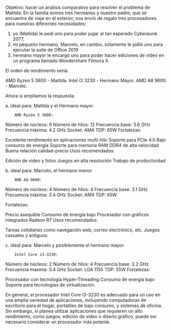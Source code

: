 Objetivo: hacer un análisis comparativo para resolver el problema de Matilda.
En la familia somos tres hermanos y nuestro padre, que se encuentra de viaje en el exterior,
nos envió de regalo tres procesadores para nuestras diferentes necesidades: 


1. yo (Matilda) le pedí uno para poder jugar al tan esperado Cyberpunk 2077, 
2. mi pequeño hermano, Marcelo, en cambio, solamente le pidió uno para ejecutar la suite de Office 2019 
3. hermano mayor le encargó uno para poder hacer ediciones de video en un programa llamado Wondershare Filmora X.

El orden de rendimiento seria:

AMD Ryzen 5 3600 - Matilda.
Intel i3 3230 - Hermano Mayor.
AMD A8 9600 - Marcelo.

Ahora si ampliamos la respuesta:

a. ideal para: Matilda y el Hermano mayor.

        AMD Ryzen 5 3600:

Número de núcleos: 6
Número de hilos: 12
Frecuencia base: 3.6 GHz
Frecuencia máxima: 4.2 GHz
Socket: AM4
TDP: 65W
Fortalezas:

Excelente rendimiento en aplicaciones multi-hilo
Soporte para PCIe 4.0
Bajo consumo de energía
Soporte para memoria RAM DDR4 de alta velocidad
Buena relación calidad-precio
Usos recomendados:

Edición de video y fotos
Juegos en alta resolución
Trabajo de productividad

b. ideal para: Marcelo, el hermano menor

        AMD A8-9600:
Número de núcleos: 4
Número de hilos: 4
Frecuencia base: 3.1 GHz
Frecuencia máxima: 3.4 GHz
Socket: AM4
TDP: 65W

Fortalezas:

Precio asequible
Consumo de energía bajo
Procesador con gráficos integrados Radeon R7
Usos recomendados:

Tareas cotidianas como navegación web, correo electrónico, etc.
Juegos casuales y antiguos.


c. ideal para: Marcelo y posiblemente el hermano mayor. 

        Intel Core i3-3230:
Número de núcleos: 2
Número de hilos: 4
Frecuencia base: 3.2 GHz
Frecuencia máxima: 3.4 GHz
Socket: LGA 1155
TDP: 55W
Fortalezas:

Procesador con tecnología Hyper-Threading
Consumo de energía bajo
Soporte para tecnologías de virtualización.

En general, el procesador Intel Core i3-3230 es adecuado para un uso en una amplia variedad de aplicaciones, incluyendo computadoras de escritorio para el hogar, portátiles de bajo consumo, y sistemas de oficina. Sin embargo, si planea utilizar aplicaciones que requieren un alto rendimiento, como juegos, edición de video o diseño gráfico, puede ser necesario considerar un procesador más potente.